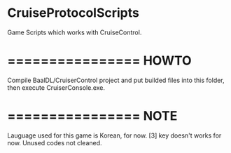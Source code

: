 CruiseProtocolScripts
=====================

Game Scripts which works with CruiseControl.

================
HOWTO
================

Compile BaalDL/CruiserControl project and put builded files into this folder,
then execute CruiserConsole.exe.

================
NOTE
================

Lauguage used for this game is Korean, for now.
[3] key doesn't works for now.
Unused codes not cleaned.
